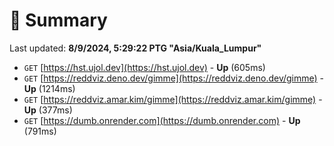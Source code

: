 # 📖 Summary
Last updated: **8/9/2024, 5:29:22 PTG "Asia/Kuala_Lumpur"**

- `GET` [https://hst.ujol.dev](https://hst.ujol.dev) - **Up** (605ms)
- `GET` [https://reddviz.deno.dev/gimme](https://reddviz.deno.dev/gimme) - **Up** (1214ms)
- `GET` [https://reddviz.amar.kim/gimme](https://reddviz.amar.kim/gimme) - **Up** (377ms)
- `GET` [https://dumb.onrender.com](https://dumb.onrender.com) - **Up** (791ms)
